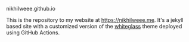 nikhilweee.github.io

This is the repository to my website at https://nikhilweee.me. It's a jekyll based site with a customized version of the [whiteglass](https://github.com/yous/whiteglass) theme deployed using GitHub Actions.
